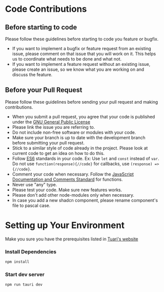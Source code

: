 # Code Contributions

## Before starting to code

Please follow these guidelines before starting to code you feature or bugfix.

- If you want to implement a bugfix or feature request from an existing issue, please comment on that issue that you will work on it. This helps us to coordinate what needs to be done and what not.
- If you want to implement a feature request without an existing issue, please create an issue, so we know what you are working on and discuss the feature.

## Before your Pull Request

Please follow these guidelines before sending your pull request and making contributions.

- When you submit a pull request, you agree that your code is published under the [GNU General Public License](https://www.gnu.org/licenses/gpl-3.0.html)
- Please link the issue you are referring to.
- Do not include non-free software or modules with your code.
- Make sure your branch is up to date with the development branch before submitting your pull request.
- Stick to a similar style of code already in the project. Please look at current code to get an idea on how to do this.
- Follow [ES6](http://es6-features.org/) standards in your code. Ex: Use `let` and `const` instead of `var`. Do not use `function(response){//code}` for callbacks, use `(response) => {//code}`.
- Comment your code when necessary. Follow the [JavaScript Documentation and Comments Standard](https://www.drupal.org/docs/develop/standards/javascript/javascript-api-documentation-and-comment-standards) for functions.
- Never use "any" type.
- Please test your code. Make sure new features works.
- Please don't add other node-modules only when necessary.
- In case you add a new shadcn component, please rename component's file to pascal case.

# Setting up Your Environment

Make you sure you have the prerequisites listed in [Tuari's website](https://tauri.app/v1/guides/getting-started/prerequisites)

### Install Dependencies

```bash
npm install
```

### Start dev server

```bash
npm run tauri dev
```
